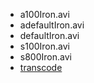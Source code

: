 * a100Iron.avi
* adefaultIron.avi
* defaultIron.avi
* s100Iron.avi
* s800Iron.avi
* [transcode](transcode)
